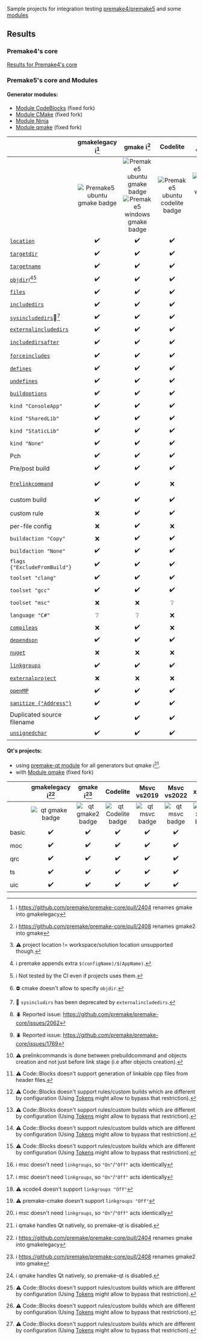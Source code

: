 Sample projects for integration testing [premake4/premake5](https://premake.github.io/) and some [modules](https://premake.github.io/community/modules)

## Results

### Premake4's core
[Results for Premake4's core](Premake4_results.md)

### Premake5's core and Modules

#### Generator modules:
- [Module CodeBlocks](https://github.com/Jarod42/premake-codeblocks) (fixed fork)
- [Module CMake](https://github.com/Jarod42/premake-cmake) (fixed fork)
- [Module Ninja](https://github.com/jimon/premake-ninja)
- [Module qmake](https://github.com/Jarod42/premake-qmake) (fixed fork)

||gmakelegacy :information_source:[^gmakelegacy]|gmake :information_source:[^game2]|Codelite|Msvc vs2019|Msvc vs2022|xcode4|CodeBlocks|CMake|Ninja|qmake|
|:---|:---:|:---:|:---:|:---:|:---:|:---:|:---:|:---:|:---:|:---:|
||![Premake5 ubuntu gmake badge][1]|![Premake5 ubuntu gmake badge][2]![Premake5 windows gmake badge][3]|![Premake5 ubuntu codelite badge][4]|![Premake5 windows msvc 2019 badge][5]|![Premake5 windows msvc 2022 badge][6]|![Premake5 mac_xcode4 badge][7]|![Premake5 ubuntu codeblocks badge][8]|![Premake5 ubuntu cmake badge][9]![Premake5 ubuntu cmake badge][10]|![Premake5 ubuntu ninja badge][11]![Premake5 window ninja badge][12]|![Premake5 ubuntu qmake badge][13]|
|[`location`](https://premake.github.io/docs/location)|:heavy_check_mark:|:heavy_check_mark:|:heavy_check_mark:|:heavy_check_mark:|:heavy_check_mark:|:heavy_check_mark::warning:[^project_location]|:heavy_check_mark:|:heavy_check_mark:|:heavy_check_mark:|:grey_question:|
|[`targetdir`](https://premake.github.io/docs/targetdir)|:heavy_check_mark:|:heavy_check_mark:|:heavy_check_mark:|:heavy_check_mark:|:heavy_check_mark:|:heavy_check_mark:|:heavy_check_mark:|:heavy_check_mark:|:heavy_check_mark:|:heavy_check_mark:|
|[`targetname`](https://premake.github.io/docs/targetname)|:heavy_check_mark:|:heavy_check_mark:|:heavy_check_mark:|:heavy_check_mark:|:heavy_check_mark:|:heavy_check_mark:|:heavy_check_mark:|:heavy_check_mark:|:heavy_check_mark:|:heavy_check_mark:|
|[`objdir`](https://premake.github.io/docs/objdir):information_source:[^objdir_extra][^untested_by_ci]|:heavy_check_mark:|:heavy_check_mark:|:heavy_check_mark:|:heavy_check_mark:|:heavy_check_mark:|:heavy_check_mark:|:heavy_check_mark:|:no_entry:[^cmake_objdir]|:heavy_check_mark:|:x:|
|[`files`](https://premake.github.io/docs/files)|:heavy_check_mark:|:heavy_check_mark:|:heavy_check_mark:|:heavy_check_mark:|:heavy_check_mark:|:heavy_check_mark:|:heavy_check_mark:|:heavy_check_mark:|:heavy_check_mark:|:heavy_check_mark:|
|[`includedirs`](https://premake.github.io/docs/includedirs)|:heavy_check_mark:|:heavy_check_mark:|:heavy_check_mark:|:heavy_check_mark:|:heavy_check_mark:|:heavy_check_mark:|:heavy_check_mark:|:heavy_check_mark:|:heavy_check_mark:|:heavy_check_mark:|
|[`sysincludedirs`](https://premake.github.io/docs/sysincludedirs):older_man:[^deprecated_sysincludedirs]|:heavy_check_mark:|:heavy_check_mark:|:heavy_check_mark:|:heavy_check_mark:|:heavy_check_mark:|:heavy_check_mark:|:heavy_check_mark:|:heavy_check_mark: (Fixed)|:heavy_check_mark:|:heavy_check_mark:|
|[`externalincludedirs`](https://premake.github.io/docs/externalincludedirs)|:heavy_check_mark:|:heavy_check_mark:|:heavy_check_mark:|:heavy_check_mark:|:heavy_check_mark:|:heavy_check_mark:|:heavy_check_mark:|:heavy_check_mark:(Fixed)|:heavy_check_mark:|:heavy_check_mark:|
|[`includedirsafter`](https://premake.github.io/docs/includedirsafter)|:heavy_check_mark:|:heavy_check_mark:|:heavy_check_mark:|:heavy_check_mark:|:heavy_check_mark:|:x::beetle:[^xcode4_includedirsafter_issue]|:heavy_check_mark:|:heavy_check_mark:(Fixed)|:heavy_check_mark:|:x:|
|[`forceincludes`](https://premake.github.io/docs/forceincludes)|:heavy_check_mark:|:heavy_check_mark:|:heavy_check_mark:|:heavy_check_mark:|:heavy_check_mark:|:x::beetle:[^xcode4_forceincludes_issue]|:heavy_check_mark:|:heavy_check_mark: (Fixed)|:heavy_check_mark:|:x:|
|[`defines`](https://premake.github.io/docs/defines)|:heavy_check_mark:|:heavy_check_mark:|:heavy_check_mark:|:heavy_check_mark:|:heavy_check_mark:|:heavy_check_mark:|:heavy_check_mark:|:heavy_check_mark:|:heavy_check_mark:|:heavy_check_mark:|
|[`undefines`](https://premake.github.io/docs/undefines)|:heavy_check_mark:|:heavy_check_mark:|:heavy_check_mark:|:heavy_check_mark:|:heavy_check_mark:|:x:|:heavy_check_mark:|:heavy_check_mark:|:heavy_check_mark:|:heavy_check_mark:|
|[`buildoptions`](https://premake.github.io/docs/buildoptions)|:heavy_check_mark:|:heavy_check_mark:|:heavy_check_mark:|:heavy_check_mark:|:heavy_check_mark:|:heavy_check_mark:|:heavy_check_mark:|:heavy_check_mark:|:heavy_check_mark:|:heavy_check_mark:|
|`kind "ConsoleApp"`|:heavy_check_mark:|:heavy_check_mark:|:heavy_check_mark:|:heavy_check_mark:|:heavy_check_mark:|:heavy_check_mark:|:heavy_check_mark:|:heavy_check_mark:|:heavy_check_mark:|:heavy_check_mark:|
|`kind "SharedLib"`|:heavy_check_mark:|:heavy_check_mark:|:heavy_check_mark:|:heavy_check_mark:|:heavy_check_mark:|:heavy_check_mark:|:heavy_check_mark:|:heavy_check_mark: (Fixed)|:heavy_check_mark:|:heavy_check_mark:|
|`kind "StaticLib"`|:heavy_check_mark:|:heavy_check_mark:|:heavy_check_mark:|:heavy_check_mark:|:heavy_check_mark:|:heavy_check_mark:|:heavy_check_mark:|:heavy_check_mark: (Fixed)|:heavy_check_mark:|:heavy_check_mark:|
|`kind "None"`|:heavy_check_mark:|:heavy_check_mark:|:heavy_check_mark:|:heavy_check_mark:|:heavy_check_mark:|:heavy_check_mark:|:x:|:x:|:heavy_check_mark:|:grey_question:|
|Pch|:heavy_check_mark:|:heavy_check_mark:|:heavy_check_mark:|:heavy_check_mark:|:heavy_check_mark:|:x:|:heavy_check_mark:|:heavy_check_mark:|:heavy_check_mark:|:heavy_check_mark:|
|Pre/post build|:heavy_check_mark:|:heavy_check_mark:|:heavy_check_mark:|:heavy_check_mark:|:heavy_check_mark:|:x:|:heavy_check_mark:|:heavy_check_mark: (Fixed)|:heavy_check_mark:|:x:|
|[`Prelinkcommand`](https://premake.github.io/docs/buildoptions)|:heavy_check_mark:|:heavy_check_mark:|:x:|:heavy_check_mark:|:heavy_check_mark:|:x:|:x:(Fixed) :warning:[^prelink_as_prebuild]|:heavy_check_mark: (Fixed)|:heavy_check_mark:|:x:|
|custom build|:heavy_check_mark:|:heavy_check_mark:|:heavy_check_mark:|:heavy_check_mark:|:heavy_check_mark:|:heavy_check_mark:|:heavy_check_mark::warning:[^codeblocks_custom_build][^codeblocks_fileconfig_per_config]|:heavy_check_mark: (Fixed)|:heavy_check_mark:|:x:|
|custom rule|:x:|:heavy_check_mark:|:heavy_check_mark:|:heavy_check_mark:|:heavy_check_mark:|:x:|:heavy_check_mark::warning:[^codeblocks_fileconfig_per_config]|:heavy_check_mark: (Fixed)|:heavy_check_mark:|:x:|
|per-file config |:x:|:heavy_check_mark:|:x:|:heavy_check_mark:|:heavy_check_mark:|:x:|:x::warning:[^codeblocks_fileconfig_per_config]|:x:|:heavy_check_mark:|:x:|
|`buildaction "Copy"` |:x:|:heavy_check_mark:|:heavy_check_mark:|:heavy_check_mark:|:heavy_check_mark:|:x:|:x:|:x:|:heavy_check_mark:|:x:|
|`buildaction "None"` |:heavy_check_mark:|:heavy_check_mark:|:heavy_check_mark:|:heavy_check_mark:|:heavy_check_mark:|:heavy_check_mark:|:x:|:x:|:heavy_check_mark:|:x:|
|`flags {"ExcludeFromBuild"}` |:heavy_check_mark:|:heavy_check_mark:|:heavy_check_mark:|:heavy_check_mark:|:heavy_check_mark:|:heavy_check_mark:|:heavy_check_mark:|:heavy_check_mark:|:heavy_check_mark:|:x:|
|`toolset "clang"` |:heavy_check_mark:|:heavy_check_mark:|:heavy_check_mark:|:heavy_check_mark:|:heavy_check_mark:|:heavy_check_mark:|:heavy_check_mark:|:grey_question:|:heavy_check_mark:|:grey_question:|
|`toolset "gcc"` |:heavy_check_mark:|:heavy_check_mark:|:heavy_check_mark:|:no_entry:|:no_entry:|:heavy_check_mark:|:heavy_check_mark:|:heavy_check_mark:|:heavy_check_mark:|:heavy_check_mark:|
|`toolset "msc"` |:x:|:x:|:grey_question:|:heavy_check_mark:|:heavy_check_mark:|:x:|:grey_question:|:grey_question:|:heavy_check_mark:|:grey_question:|
|`language "C#"` |:grey_question:|:grey_question:|:x:|:heavy_check_mark:|:heavy_check_mark:|:grey_question:|:x:|:x:|:x:|:x:|
|[`compileas`](https://premake.github.io/docs/compileas) |:x:|:heavy_check_mark:|:x:|:heavy_check_mark:|:heavy_check_mark:|:x:|:x::warning:[^codeblocks_fileconfig_per_config]|:x:|:heavy_check_mark:|:x:|
|[`dependson`](https://premake.github.io/docs/dependson)|:heavy_check_mark:|:heavy_check_mark:|:heavy_check_mark:|:heavy_check_mark:|:heavy_check_mark:|:heavy_check_mark:|:heavy_check_mark:|:heavy_check_mark:|:heavy_check_mark:|:x:|
|[`nuget`](https://premake.github.io/docs/nuget)|:x:|:x:|:x:|:heavy_check_mark:|:heavy_check_mark:|:x:|:x:|:x:|:x:|:x:|
|[`linkgroups`](https://premake.github.io/docs/linkgroups)|:heavy_check_mark:|:heavy_check_mark:|:heavy_check_mark:|:no_entry: :information_source: [^msvc_linkgroups]|:no_entry: :information_source:[^msvc_linkgroups]|:heavy_check_mark: :warning: [^xcode4_linkgroups]|:heavy_check_mark:(Fixed)|:heavy_check_mark: :warning:[^cmake_linkgroups]|:heavy_check_mark: :information_source: [^msvc_linkgroups]|:x:|
|[`externalproject`](https://premake.github.io/docs/externalproject)|:x:|:x:|:x:|:heavy_check_mark:|:heavy_check_mark:|:x:|:x:|:x:|:x:|:x:|
|[`openMP`](https://premake.github.io/docs/openmp)|:heavy_check_mark:|:heavy_check_mark:|:heavy_check_mark:|:heavy_check_mark:|:heavy_check_mark:|:x:|:heavy_check_mark:|:heavy_check_mark:|:heavy_check_mark:|:x:|
|[`sanitize {"Address"}`](https://premake.github.io/docs/sanitize) |:heavy_check_mark:|:heavy_check_mark:|:heavy_check_mark:|:heavy_check_mark:|:heavy_check_mark:|:x:|:heavy_check_mark:|:heavy_check_mark:(Fixed)|:heavy_check_mark:|:grey_question:|
|Duplicated source filename|:heavy_check_mark:|:heavy_check_mark:|:heavy_check_mark:|:heavy_check_mark:|:heavy_check_mark:|:heavy_check_mark:|:heavy_check_mark:|:heavy_check_mark:|:heavy_check_mark:|:no_entry:|
|[`unsignedchar`](https://premake.github.io/docs/unsignedchar)|:heavy_check_mark:|:heavy_check_mark:|:heavy_check_mark:|:heavy_check_mark:|:heavy_check_mark:|:heavy_check_mark:|:heavy_check_mark:|:heavy_check_mark:|:heavy_check_mark:|:heavy_check_mark:|

#### Qt's projects:
- using [premake-qt module](https://github.com/dcourtois/premake-qt) for all generators but qmake :information_source:[^qmake_premake_qt_incompatible].
- with [Module qmake](https://github.com/Jarod42/premake-qmake) (fixed fork)

||gmakelegacy :information_source:[^gmakelegacy]|gmake :information_source:[^game2]|Codelite|Msvc vs2019|Msvc vs2022|xcode4|CodeBlocks|CMake|Ninja|qmake :information_source:[^qmake_premake_qt_incompatible]|
|:---|:---:|:---:|:---:|:---:|:---:|:---:|:---:|:---:|:---:|:---:|
||![qt gmake badge][20]|![qt gmake2 badge][21]|![qt Codelite badge][22]|![qt msvc badge][23]|![qt msvc badge][24]|![qt xcode badge][25]|![qt codeblocks badge][26]|![qt cmake badge][27]|![qt ninja badge][28]|![qt qmake badge][29]|
|basic|:heavy_check_mark:|:heavy_check_mark:|:heavy_check_mark:|:heavy_check_mark:|:heavy_check_mark:|:heavy_check_mark:|:heavy_check_mark:|:heavy_check_mark:|:heavy_check_mark:|:heavy_check_mark:|
|moc|:heavy_check_mark:|:heavy_check_mark:|:heavy_check_mark:|:heavy_check_mark:|:heavy_check_mark:|:heavy_check_mark:|:heavy_check_mark::warning:[^codeblocks_fileconfig_per_config]|:heavy_check_mark:|:heavy_check_mark:|:heavy_check_mark:|
|qrc|:heavy_check_mark:|:heavy_check_mark:|:heavy_check_mark:|:heavy_check_mark:|:heavy_check_mark:|:heavy_check_mark:|:heavy_check_mark::warning:[^codeblocks_fileconfig_per_config]|:heavy_check_mark:|:heavy_check_mark:|:heavy_check_mark:|
|ts |:heavy_check_mark:|:heavy_check_mark:|:heavy_check_mark:|:heavy_check_mark:|:heavy_check_mark:|:heavy_check_mark:|:heavy_check_mark::warning:[^codeblocks_fileconfig_per_config]|:heavy_check_mark:|:heavy_check_mark:|:x:|
|uic|:heavy_check_mark:|:heavy_check_mark:|:heavy_check_mark:|:heavy_check_mark:|:heavy_check_mark:|:heavy_check_mark:|:heavy_check_mark:|:heavy_check_mark:|:heavy_check_mark:|:heavy_check_mark:|

[1]:https://github.com/Jarod42/premake-sample-projects/actions/workflows/premake5-ubuntu-gmakelegacy.yml/badge.svg
[2]:https://github.com/Jarod42/premake-sample-projects/actions/workflows/premake5-ubuntu-gmake.yml/badge.svg
[3]:https://github.com/Jarod42/premake-sample-projects/actions/workflows/premake5-windows-gmake.yml/badge.svg
[4]:https://github.com/Jarod42/premake-sample-projects/actions/workflows/premake5-ubuntu-codelite.yml/badge.svg
[5]:https://github.com/Jarod42/premake-sample-projects/actions/workflows/premake5-windows-msvc-2019.yml/badge.svg
[6]:https://github.com/Jarod42/premake-sample-projects/actions/workflows/premake5-windows-msvc-2022.yml/badge.svg
[7]:https://github.com/Jarod42/premake-sample-projects/actions/workflows/premake5-mac-xcode4.yml/badge.svg
[8]:https://github.com/Jarod42/premake-sample-projects/actions/workflows/premake5-ubuntu-codeblocks.yml/badge.svg
[9]:https://github.com/Jarod42/premake-sample-projects/actions/workflows/premake5-ubuntu-cmake.yml/badge.svg
[10]:https://github.com/Jarod42/premake-sample-projects/actions/workflows/premake5-windows-cmake.yml/badge.svg
[11]:https://github.com/Jarod42/premake-sample-projects/actions/workflows/premake5-ubuntu-ninja.yml/badge.svg
[12]:https://github.com/Jarod42/premake-sample-projects/actions/workflows/premake5-windows-ninja.yml/badge.svg
[13]:https://github.com/Jarod42/premake-sample-projects/actions/workflows/premake5-ubuntu-qmake.yml/badge.svg

[20]:https://github.com/Jarod42/premake-sample-projects/actions/workflows/premake5-qt-ubuntu-gmakelegacy.yml/badge.svg
[21]:https://github.com/Jarod42/premake-sample-projects/actions/workflows/premake5-qt-ubuntu-gmake.yml/badge.svg
[22]:https://github.com/Jarod42/premake-sample-projects/actions/workflows/premake5-qt-ubuntu-codelite.yml/badge.svg
[23]:https://github.com/Jarod42/premake-sample-projects/actions/workflows/premake5-qt-windows-msvc-2019.yml/badge.svg
[24]:https://github.com/Jarod42/premake-sample-projects/actions/workflows/premake5-qt-windows-msvc-2022.yml/badge.svg
[25]:https://github.com/Jarod42/premake-sample-projects/actions/workflows/premake5-qt-mac-xcode4.yml/badge.svg
[26]:https://github.com/Jarod42/premake-sample-projects/actions/workflows/premake5-qt-ubuntu-codeblocks.yml/badge.svg
[27]:https://github.com/Jarod42/premake-sample-projects/actions/workflows/premake5-qt-ubuntu-cmake.yml/badge.svg
[28]:https://github.com/Jarod42/premake-sample-projects/actions/workflows/premake5-qt-ubuntu-ninja.yml/badge.svg
[29]:https://github.com/Jarod42/premake-sample-projects/actions/workflows/premake5-qt-ubuntu-qmake.yml/badge.svg

[^gmakelegacy]: :information_source: https://github.com/premake/premake-core/pull/2404 renames gmake into gmakelegacy
[^game2]: :information_source: https://github.com/premake/premake-core/pull/2408 renames gmake2 into gmake
[^untested_by_ci]: :information_source: Not tested by the CI even if projects uses them.
[^project_location]: :warning: project location != workspace/solution location unsupported though.
[^objdir_extra]: :information_source: premake appends extra `$(configName)/$(AppName)`.
[^deprecated_sysincludedirs]: :older_man: `sysincludirs` has been deprecated by `externalincludedirs`.
[^cmake_objdir]: :no_entry: cmake doesn't allow to specify `objdir`.
[^prelink_as_prebuild]: :warning: prelinkcommands is done between prebuildcommand and objects creation and not just before link stage (i.e after objects creation).
[^msvc_linkgroups]: :information_source: msc doesn't need `linkgroups`, so `"On"`/`"Off"` acts identically
[^xcode4_linkgroups]: :warning: xcode4 doesn't support `linkgroups "Off"`
[^cmake_linkgroups]: :warning: premake-cmake doesn't support `linkgroups "Off"`
[^codeblocks_custom_build]: :warning: Code::Blocks doesn't support generation of linkable cpp files from header files.
[^codeblocks_fileconfig_per_config]: :warning: Code::Blocks doesn't support rules/custom builds which are different by configuration (Using [Tokens](https://premake.github.io/docs/Tokens) might allow to bypass that restriction).
[^xcode4_includedirsafter_issue]: :beetle: Reported issue: https://github.com/premake/premake-core/issues/2062
[^xcode4_forceincludes_issue]: :beetle: Reported issue: https://github.com/premake/premake-core/issues/1769
[^qmake_premake_qt_incompatible]: :information_source: qmake handles Qt natively, so premake-qt is disabled.
